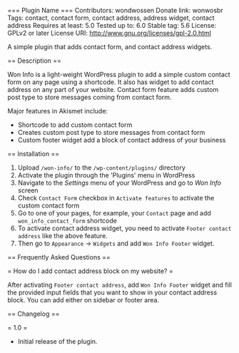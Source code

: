 === Plugin Name ===
Contributors: wondwossen
Donate link: wonwosbr
Tags: contact, contact form, contact address, address widget, contact address
Requires at least: 5.0
Tested up to: 6.0
Stable tag: 5.6
License: GPLv2 or later
License URI: http://www.gnu.org/licenses/gpl-2.0.html

A simple plugin that adds contact form, and contact address widgets. 

== Description ==

Won Info is a light-weight WordPress plugin to add a simple custom contact form on any page using a shortcode. It also has widget to add contact address on any part of your website. Contact form feature adds custom post type to store messages coming from contact form. 

Major features in Akismet include:

* Shortcode to add custom contact form
* Creates custom post type to store messages from contact form
* Custom footer widget add a block of contact address of your business

== Installation ==

1. Upload `/won-info/` to the `/wp-content/plugins/` directory
1. Activate the plugin through the 'Plugins' menu in WordPress
1. Navigate to the *Settings* menu of your WordPress and go to *Won Info* screen
1. Check `Contact Form` checkbox in `Activate features` to activate the custom contact form
1. Go to one of your pages, for example, your `Contact` page and add `won_info_contact_form` shortcode
1. To activate contact address widget, you need to activate `Footer contact address` like the above feature. 
1. Then go to `Appearance` -> `Widgets` and add `Won Info Footer` widget.

== Frequently Asked Questions ==

= How do I add contact address block on my website? =

After activating `Footer contact address`, add `Won Info Footer` widget and fill the provided input fields that you want to show in your contact address block. You can add either on sidebar or footer area. 

== Changelog ==

= 1.0 =
* Initial release of the plugin.